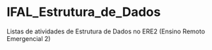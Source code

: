 # IFAL_Estrutura_de_Dados
Listas de atividades de Estrutura de Dados no ERE2 (Ensino Remoto Emergencial 2)
